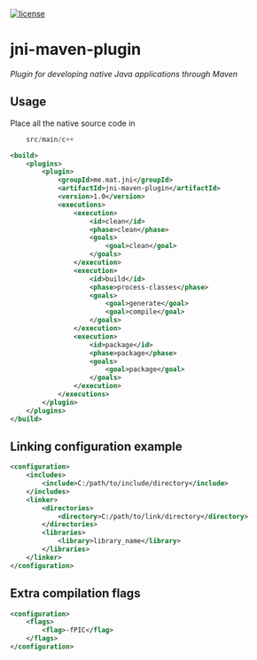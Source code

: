 [![license](https://img.shields.io/github/license/mashape/apistatus.svg)](LICENSE)

# jni-maven-plugin
*Plugin for developing native Java applications through Maven*

## Usage

Place all the native source code in

```java
    src/main/c++
```

```xml
<build>
    <plugins>
        <plugin>
            <groupId>me.mat.jni</groupId>
            <artifactId>jni-maven-plugin</artifactId>
            <version>1.0</version>
            <executions>
                <execution>
                    <id>clean</id>
                    <phase>clean</phase>
                    <goals>
                        <goal>clean</goal>
                    </goals>
                </execution>
                <execution>
                    <id>build</id>
                    <phase>process-classes</phase>
                    <goals>
                        <goal>generate</goal>
                        <goal>compile</goal>
                    </goals>
                </execution>
                <execution>
                    <id>package</id>
                    <phase>package</phase>
                    <goals>
                        <goal>package</goal>
                    </goals>
                </execution>
            </executions>
        </plugin>
    </plugins>
</build>
```

## Linking configuration example

```xml
<configuration>
    <includes>
        <include>C:/path/to/include/directory</include>
    </includes>
    <linker>
        <directories>
            <directory>C:/path/to/link/directory</directory>
        </directories>
        <libraries>
            <library>library_name</library>
        </libraries>
    </linker>
</configuration>
```

## Extra compilation flags
```xml
<configuration>
    <flags>
        <flag>-fPIC</flag>
    </flags>
</configuration>
```
